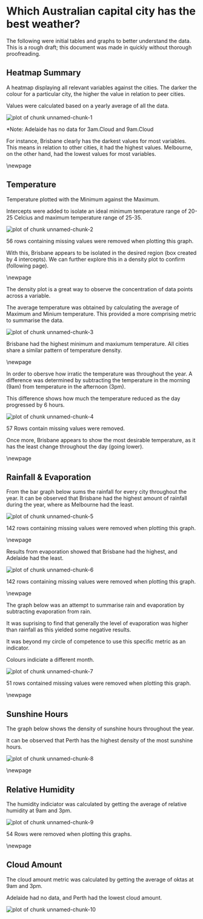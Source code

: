
Which Australian capital city has the best weather?
========================================================

The following were initial tables and graphs to better understand the data. This is a rough draft; this document was made in quickly without thorough proofreading.

## Heatmap Summary

A heatmap displaying all relevant variables against the cities. The darker the colour for a particular city, the higher the value in relation to peer cities.

Values were calculated based on a yearly average of all the data.


![plot of chunk unnamed-chunk-1](figure/unnamed-chunk-1-1.png) 

\*Note: Adelaide has no data for 3am.Cloud and 9am.Cloud

For instance, Brisbane clearly has the darkest values for most variables. This means in relation to other cities, it had the highest values. Melbourne, on the other hand, had the lowest values for most variables.

\newpage

## Temperature

Temperature plotted with the Minimum against the Maximum.

Intercepts were added to isolate an ideal minimum temperature range of 20-25 Celcius and maximum temperature range of 25-35.

![plot of chunk unnamed-chunk-2](figure/unnamed-chunk-2-1.png) 

56 rows containing missing values were removed when plotting this graph.

With this, Brisbane appears to be isolated in the desired region (box created by 4 intercepts). We can further explore this in a density plot to confirm \(following page).



\newpage


The density plot is a great way to observe the concentration of data points across a variable.

The average temperature was obtained by calculating the average of Maximum and Minium temperature. This provided a more comprising metric to summarise the data.

![plot of chunk unnamed-chunk-3](figure/unnamed-chunk-3-1.png) 

Brisbane had the highest minimum and maxiumum temperature. All cities share a similar pattern of temperature density.

\newpage

In order to obersve how irratic the temperature was throughout the year. A difference was determined by subtracting the temperature in the morning (9am) from temperature in the afternoon (3pm).

This difference shows how much the temperature reduced as the day progressed by 6 hours.

![plot of chunk unnamed-chunk-4](figure/unnamed-chunk-4-1.png) 

57 Rows contain missing values were removed.

Once more, Brisbane appears to show the most desirable temperature, as it has the least change throughout the day (going lower).

\newpage

## Rainfall & Evaporation

From the bar graph below sums the rainfall for every city throughout the year. It can be observed that Brisbane had the highest amount of rainfall during the year, where as Melbourne had the least.

![plot of chunk unnamed-chunk-5](figure/unnamed-chunk-5-1.png) 

142 rows containing missing values were removed when plotting this graph.

\newpage


Results from evaporation showed that Brisbane had the highest, and Adelaide had the least.

![plot of chunk unnamed-chunk-6](figure/unnamed-chunk-6-1.png) 

142 rows containing missing values were removed when plotting this graph.


\newpage

The graph below was an attempt to summarise rain and evaporation by subtracting evaporation from rain. 

It was suprising to find that generally the level of evaporation was higher than rainfall as this yielded some negative results. 

It was beyond my circle of competence to use this specific metric as an indicator.

Colours indiciate a different month.


![plot of chunk unnamed-chunk-7](figure/unnamed-chunk-7-1.png) 

51 rows contained missing values were removed when plotting this graph.


\newpage

## Sunshine Hours

The graph below shows the density of sunshine hours throughout the year.

It can be observed that Perth has the highest density of the most sunshine hours.

![plot of chunk unnamed-chunk-8](figure/unnamed-chunk-8-1.png) 

\newpage

## Relative Humidity

The humidity indiciator was calculated by getting the average of relative humidity at 9am and 3pm.


![plot of chunk unnamed-chunk-9](figure/unnamed-chunk-9-1.png) 

54 Rows were removed when plotting this graphs.

\newpage

## Cloud Amount

The cloud amount metric was calculated by getting the average of oktas at 9am and 3pm.

Adelaide had no data, and Perth had the lowest cloud amount.

![plot of chunk unnamed-chunk-10](figure/unnamed-chunk-10-1.png) 


